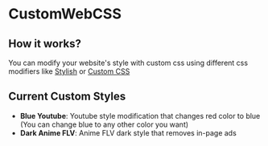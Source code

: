 # CustomWebCSS
## How it works?
You can modify your website's style with custom css using different css modifiers like [Stylish](https://chromewebstore.google.com/detail/stylish-temas-personaliza/fjnbnpbmkenffdnngjfgmeleoegfcffe?hl=es) or [Custom CSS](https://chromewebstore.google.com/detail/custom-css-by-denis/cemphncflepgmgfhcdegkbkekifodacd)

## Current Custom Styles
- **Blue Youtube**: Youtube style modification that changes red color to blue (You can change blue to any other color you want)
- **Dark Anime FLV**: Anime FLV dark style that removes in-page ads
